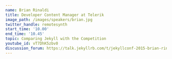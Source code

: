 ```yaml
---
name: Brian Rinaldi
title: Developer Content Manager at Telerik
image_path: /images/speakers/brian.jpg
twitter_handle: remotesynth
start_time: '10.00'
end_time: '10.45'
topic: Comparing Jekyll with the Competition
youtube_id: vT7DhK5zbv0
discussion_forum: https://talk.jekyllrb.com/t/jekyllconf-2015-brian-rinaldi-comparing-jekyll-with-the-competition-post-talk-discussion/397
---
```


